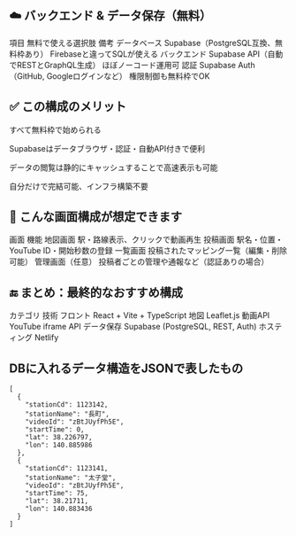 ## ☁️ バックエンド & データ保存（無料）
項目	無料で使える選択肢	備考
データベース	Supabase（PostgreSQL互換、無料枠あり）	Firebaseと違ってSQLが使える
バックエンド	Supabase API（自動でRESTとGraphQL生成）	ほぼノーコード運用可
認証	Supabase Auth（GitHub, Googleログインなど）	権限制御も無料枠でOK

## ✅ この構成のメリット
すべて無料枠で始められる

Supabaseはデータブラウザ・認証・自動API付きで便利

データの閲覧は静的にキャッシュすることで高速表示も可能

自分だけで完結可能、インフラ構築不要

## 🧪 こんな画面構成が想定できます
画面	機能
地図画面	駅・路線表示、クリックで動画再生
投稿画面	駅名・位置・YouTube ID・開始秒数の登録
一覧画面	投稿されたマッピング一覧（編集・削除可能）
管理画面（任意）	投稿者ごとの管理や通報など（認証ありの場合）

## 🔚 まとめ：最終的なおすすめ構成
カテゴリ	技術
フロント	React + Vite + TypeScript
地図	Leaflet.js
動画API	YouTube iframe API
データ保存	Supabase (PostgreSQL, REST, Auth)
ホスティング	Netlify

## DBに入れるデータ構造をJSONで表したもの
```
[
  {
    "stationCd": 1123142,
    "stationName": "長町",
    "videoId": "zBtJUyfPh5E",
    "startTime": 0,
    "lat": 38.226797,
    "lon": 140.885986
  },
  {
    "stationCd": 1123141,
    "stationName": "太子堂",
    "videoId": "zBtJUyfPh5E",
    "startTime": 75,
    "lat": 38.21711,
    "lon": 140.883436
  }
]
```
